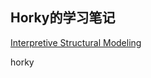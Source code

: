 ## Horky的学习笔记

<a href="./docs/Interpretive Structural Modeling (ISM).md">Interpretive Structural Modeling </a>

horky
